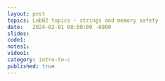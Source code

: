 ```yaml
---
layout: post
topics: Lab02 topics - strings and memory safety
date:   2024-02-01 08:00:00 -0800
slides: 
code1: 
notes1: 
video1: 
category: intro-to-c
published: true
---
```

